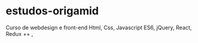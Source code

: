 # estudos-origamid
Curso de webdesign e front-end Html, Css, Javascript ES6, jQuery, React, Redux ++ , 
